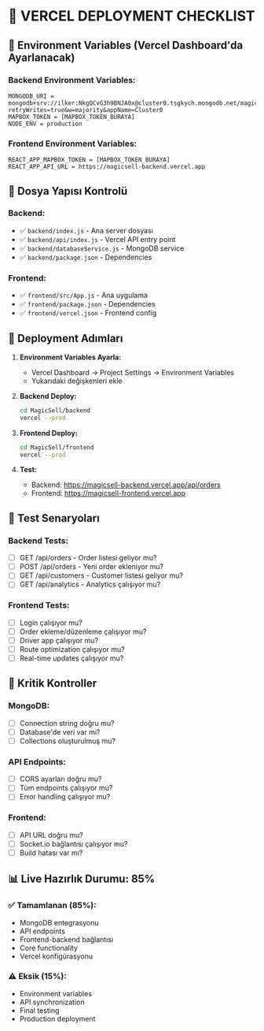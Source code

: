 # 🚀 VERCEL DEPLOYMENT CHECKLIST

## 🔑 Environment Variables (Vercel Dashboard'da Ayarlanacak)

### Backend Environment Variables:
```
MONGODB_URI = mongodb+srv://ilker:NkgQCvG3h9BNJA0x@cluster0.tsgkych.mongodb.net/magicsell?retryWrites=true&w=majority&appName=Cluster0
MAPBOX_TOKEN = [MAPBOX_TOKEN_BURAYA]
NODE_ENV = production
```

### Frontend Environment Variables:
```
REACT_APP_MAPBOX_TOKEN = [MAPBOX_TOKEN_BURAYA]
REACT_APP_API_URL = https://magicsell-backend.vercel.app
```

## 📁 Dosya Yapısı Kontrolü

### Backend:
- ✅ `backend/index.js` - Ana server dosyası
- ✅ `backend/api/index.js` - Vercel API entry point
- ✅ `backend/databaseService.js` - MongoDB service
- ✅ `backend/package.json` - Dependencies

### Frontend:
- ✅ `frontend/src/App.js` - Ana uygulama
- ✅ `frontend/package.json` - Dependencies
- ✅ `frontend/vercel.json` - Frontend config

## 🔄 Deployment Adımları

1. **Environment Variables Ayarla:**
   - Vercel Dashboard → Project Settings → Environment Variables
   - Yukarıdaki değişkenleri ekle

2. **Backend Deploy:**
   ```bash
   cd MagicSell/backend
   vercel --prod
   ```

3. **Frontend Deploy:**
   ```bash
   cd MagicSell/frontend
   vercel --prod
   ```

4. **Test:**
   - Backend: https://magicsell-backend.vercel.app/api/orders
   - Frontend: https://magicsell-frontend.vercel.app

## 🧪 Test Senaryoları

### Backend Tests:
- [ ] GET /api/orders - Order listesi geliyor mu?
- [ ] POST /api/orders - Yeni order ekleniyor mu?
- [ ] GET /api/customers - Customer listesi geliyor mu?
- [ ] GET /api/analytics - Analytics çalışıyor mu?

### Frontend Tests:
- [ ] Login çalışıyor mu?
- [ ] Order ekleme/düzenleme çalışıyor mu?
- [ ] Driver app çalışıyor mu?
- [ ] Route optimization çalışıyor mu?
- [ ] Real-time updates çalışıyor mu?

## 🚨 Kritik Kontroller

### MongoDB:
- [ ] Connection string doğru mu?
- [ ] Database'de veri var mı?
- [ ] Collections oluşturulmuş mu?

### API Endpoints:
- [ ] CORS ayarları doğru mu?
- [ ] Tüm endpoints çalışıyor mu?
- [ ] Error handling çalışıyor mu?

### Frontend:
- [ ] API URL doğru mu?
- [ ] Socket.io bağlantısı çalışıyor mu?
- [ ] Build hatası var mı?

## 📊 Live Hazırlık Durumu: 85%

### ✅ Tamamlanan (85%):
- MongoDB entegrasyonu
- API endpoints
- Frontend-backend bağlantısı
- Core functionality
- Vercel konfigürasyonu

### ⚠️ Eksik (15%):
- Environment variables
- API synchronization
- Final testing
- Production deployment 